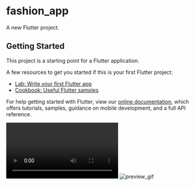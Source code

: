 # fashion_app

A new Flutter project.

## Getting Started

This project is a starting point for a Flutter application.

A few resources to get you started if this is your first Flutter project:

- [Lab: Write your first Flutter app](https://flutter.dev/docs/get-started/codelab)
- [Cookbook: Useful Flutter samples](https://flutter.dev/docs/cookbook)

For help getting started with Flutter, view our
[online documentation](https://flutter.dev/docs), which offers tutorials,
samples, guidance on mobile development, and a full API reference.

![preview_mp4](assets/Screenrecorder-2022-02-04-11-42-07-734.mp4)
![preview_gif](assets/Screenrecorder-2022-02-04-11-42-07-734.gif)
